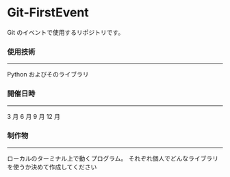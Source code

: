 # Git-FirstEvent

Git のイベントで使用するリポジトリです。

### 使用技術

---

Python およびそのライブラリ

### 開催日時

---

3 月 6 月 9 月 12 月

### 制作物

---

ローカルのターミナル上で動くプログラム。
それぞれ個人でどんなライブラリを使うか決めて作成してください
